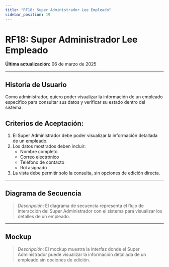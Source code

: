 ```yaml
---
title: "RF18: Super Administrador Lee Empleado"  
sidebar_position: 19
---
```


# RF18: Super Administrador Lee Empleado  

**Última actualización:** 06 de marzo de 2025  

---

## Historia de Usuario  

Como administrador, quiero poder visualizar la información de un empleado específico para consultar sus datos y verificar su estado dentro del sistema.


## **Criterios de Aceptación:**  

1. El Super Administrador debe poder visualizar la información detallada de un empleado.  
2. Los datos mostrados deben incluir:  
   - Nombre completo  
   - Correo electrónico  
   - Teléfono de contacto  
   - Rol asignado  
3. La vista debe permitir solo la consulta, sin opciones de edición directa.  

---

## **Diagrama de Secuencia**  

> *Descripción*: El diagrama de secuencia representa el flujo de interacción del Super Administrador con el sistema para visualizar los detalles de un empleado.  

---

## **Mockup**  

> *Descripción*: El mockup muestra la interfaz donde el Super Administrador puede visualizar la información detallada de un empleado sin opciones de edición.  
